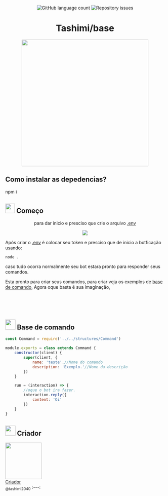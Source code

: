 <p align="center">
  <img alt="GitHub language count" src="https://img.shields.io/github/languages/count/whoisdon/CommunityStructure?color=%2304D361">
	
  <img alt="Repository issues" src="https://img.shields.io/github/languages/top/whoisdon/CommunityStructure">
</p>
<h1 align="center">Tashimi/base</h1>
<p align="center">

 <img src="https://github.com/Tashimi2040/BotV14/assets/132114580/997a1876-1fb3-43f3-9975-b6a7b3990c83.jpg" width="400"/>

</p>
 
<h2>Como instalar as depedencias?</h2>

<p>npm i</p>

<h2><img align="near" src="https://cdn.discordapp.com/emojis/999075964254425188.webp?size=96&quality=lossless" width="30px"/> Começo</h2>
<p align="center">para dar inicio e presciso que crie o arquivo <a href="https://github.com/Tashimi2040/BotV14/blob/main/.envexample">.env</a></p>
<p align="center"> <img src="https://github.com/Tashimi2040/BotV14/assets/132114580/6857126e-8716-427c-8f16-cbe616a89a3a"/> </p>
<p>Após criar o <a href="https://github.com/Tashimi2040/BotV14/blob/main/.envexample">.env</a> é colocar seu token e presciso que de inicio a botficação usando:</p>

```
node .
```
<p>caso tudo ocorra normalmente seu bot estara pronto para responder seus comandos.</p>
<p>Esta pronto para criar seus comandos, para criar veja os exemplos de <a href="https://github.com/Tashimi2040/BotV14#-base-de-comando">base de comando</a>, Agora oque basta é sua imaginação,</p>
<br>
<br>
<br>
<h2><img align="near" src="https://cdn.discordapp.com/emojis/990307703668752435.webp?size=96&quality=lossless" width="32px" /> Base de comando</h2>

```js
const Command = require('../../structures/Command')

module.exports = class extends Command {
    constructor(client) {
        super(client, {
            name: 'teste',//Nome do comando
            description: 'Exemplo.'//Nome da descrição
        })
    }

    run = (interaction) => {
	    //oque o bot ira fazer.
        interaction.reply({
            content: 'Oi'
        })
    }
}
```
 

<h2><img align="near" src="https://cdn.discordapp.com/emojis/806694071627546725.webp?size=96&quality=lossless" width="32px"> Criador</h2> 


 [<img src="https://github.com/Tashimi2040/BotV14/assets/132114580/32c2457c-2c23-48bc-9d90-bab8d9156086?size=115" width=115><br>Criador<br><sub>@tashimi2040</sub>](https://github.com/Tashimi2040) 
 :---:

